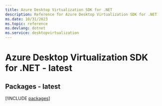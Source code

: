 ```yaml
---
title: Azure Desktop Virtualization SDK for .NET
description: Reference for Azure Desktop Virtualization SDK for .NET
ms.date: 10/31/2023
ms.topic: reference
ms.devlang: dotnet
ms.service: desktopvirtualization
---
```

# Azure Desktop Virtualization SDK for .NET - latest
## Packages - latest
[!INCLUDE [packages](desktop-virtualization-index.md)]
